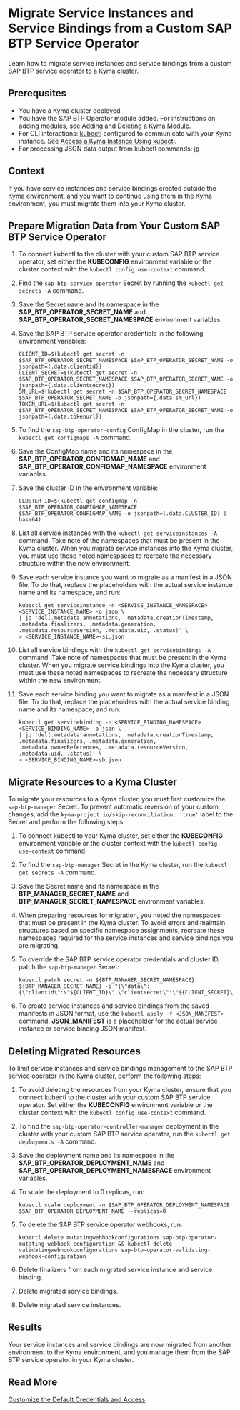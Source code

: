 # Migrate Service Instances and Service Bindings from a Custom SAP BTP Service Operator
Learn how to migrate service instances and service bindings from a custom SAP BTP service operator to a Kyma cluster.

## Prerequsites

* You have a Kyma cluster deployed
* You have the SAP BTP Operator module added. For instructions on adding modules, see [Adding and Deleting a Kyma Module](https://help.sap.com/docs/btp/sap-business-technology-platform/enable-and-disable-kyma-module?version=Cloud).
* For CLI interactions: [kubectl](https://kubernetes.io/docs/tasks/tools/) configured to communicate with your Kyma instance. See [Access a Kyma Instance Using kubectl](https://help.sap.com/docs/btp/sap-business-technology-platform/access-kyma-instance-using-kubectl?version=Cloud).
* For processing JSON data output from kubectl commands: [jq](https://jqlang.org/)

## Context

If you have service instances and service bindings created outside the Kyma environment, and you want to continue using them in the Kyma environment, you must migrate them into your Kyma cluster.

## Prepare Migration Data from Your Custom SAP BTP Service Operator

1. To connect kubectl to the cluster with your custom SAP BTP service operator, set either the **KUBECONFIG** environment variable or the cluster context with the `kubectl config use-context` command.
2. Find the `sap-btp-service-operator` Secret by running the `kubectl get secrets -A` command.
3. Save the Secret name and its namespace in the **SAP_BTP_OPERATOR_SECRET_NAME** and **SAP_BTP_OPERATOR_SECRET_NAMESPACE** environment variables.
4. Save the SAP BTP service operator credentials in the following environment variables:

    ```
    CLIENT_ID=$(kubectl get secret -n $SAP_BTP_OPERATOR_SECRET_NAMESPACE $SAP_BTP_OPERATOR_SECRET_NAME -o jsonpath={.data.clientid})
    CLIENT_SECRET=$(kubectl get secret -n $SAP_BTP_OPERATOR_SECRET_NAMESPACE $SAP_BTP_OPERATOR_SECRET_NAME -o jsonpath={.data.clientsecret})
    SM_URL=$(kubectl get secret -n $SAP_BTP_OPERATOR_SECRET_NAMESPACE $SAP_BTP_OPERATOR_SECRET_NAME -o jsonpath={.data.sm_url})
    TOKEN_URL=$(kubectl get secret -n $SAP_BTP_OPERATOR_SECRET_NAMESPACE $SAP_BTP_OPERATOR_SECRET_NAME -o jsonpath={.data.tokenurl})
    ```

5. To find the `sap-btp-operator-config` ConfigMap in the cluster, run the `kubectl get configmaps -A` command.
6. Save the ConfigMap name and its namespace in the **SAP_BTP_OPERATOR_CONFIGMAP_NAME** and **SAP_BTP_OPERATOR_CONFIGMAP_NAMESPACE** environment variables.
7. Save the cluster ID in the environment variable:

    ```
    CLUSTER_ID=$(kubectl get configmap -n $SAP_BTP_OPERATOR_CONFIGMAP_NAMESPACE $SAP_BTP_OPERATOR_CONFIGMAP_NAME -o jsonpath={.data.CLUSTER_ID} | base64)
    ```

8. List all service instances with the `kubectl get serviceinstances -A` command. Take note of the namespaces that must be present in the Kyma cluster.
   When you migrate service instances into the Kyma cluster, you must use these noted namespaces to recreate the necessary structure within the new environment.
9. Save each service instance you want to migrate as a manifest in a JSON file. To do that, replace the placeholders with the actual service instance name and its namespace, and run:

    ```
    kubectl get serviceinstance -n <SERVICE_INSTANCE_NAMESPACE> <SERVICE_INSTANCE_NAME> -o json \
    | jq 'del(.metadata.annotations, .metadata.creationTimestamp, .metadata.finalizers, .metadata.generation, .metadata.resourceVersion, .metadata.uid, .status)' \
    > <SERVICE_INSTANCE_NAME>-si.json
    ```

10. List all service bindings with the `kubectl get servicebindings -A` command. Take note of namespaces that must be present in the Kyma cluster.
    When you migrate service bindings into the Kyma cluster, you must use these noted namespaces to recreate the necessary structure within the new environment. 
11. Save each service binding you want to migrate as a manifest in a JSON file. To do that, replace the placeholders with the actual service binding name and its namespace, and run:

    ```
    kubectl get servicebinding -n <SERVICE_BINDING_NAMESPACE> <SERVICE_BINDING_NAME> -o json \
    | jq 'del(.metadata.annotations, .metadata.creationTimestamp, .metadata.finalizers, .metadata.generation, .metadata.ownerReferences, .metadata.resourceVersion, .metadata.uid, .status)' \
    > <SERVICE_BINDING_NAME>-sb.json
    ```

## Migrate Resources to a Kyma Cluster

To migrate your resources to a Kyma cluster, you must first customize the `sap-btp-manager` Secret. To prevent automatic reversion of your custom changes, add the `kyma-project.io/skip-reconciliation: 'true'` label to the Secret and perform the following steps:

1. To connect kubectl to your Kyma cluster, set either the **KUBECONFIG** environment variable or the cluster context with the `kubectl config use-context` command.
2. To find the `sap-btp-manager` Secret in the Kyma cluster, run the `kubectl get secrets -A` command.
3. Save the Secret name and its namespace in the **BTP_MANAGER_SECRET_NAME** and **BTP_MANAGER_SECRET_NAMESPACE** environment variables.
4. When preparing resources for migration, you noted the namespaces that must be present in the Kyma cluster. To avoid errors and maintain structures based on specific namespace assignments, recreate these namespaces required for the service instances and service bindings you are migrating.
5. To override the SAP BTP service operator credentials and cluster ID, patch the `sap-btp-manager` Secret:

    ```
    kubectl patch secret -n ${BTP_MANAGER_SECRET_NAMESPACE} ${BTP_MANAGER_SECRET_NAME} -p "{\"data\":{\"clientid\":\"${CLIENT_ID}\",\"clientsecret\":\"${CLIENT_SECRET}\",\"sm_url\":\"${SM_URL}\",\"tokenurl\":\"${TOKEN_URL}\",\"cluster_id\":\"${CLUSTER_ID}\"}}"
    ```

6. To create service instances and service bindings from the saved manifests in JSON format, use the `kubectl apply -f <JSON_MANIFEST>` command. **JSON_MANIFEST** is a placeholder for the actual service instance or service binding JSON manifest.

## Deleting Migrated Resources

To limit service instances and service bindings management to the SAP BTP service operator in the Kyma cluster, perform the following steps:

1. To avoid deleting the resources from your Kyma cluster, ensure that you connect kubectl to the cluster with your custom SAP BTP service operator. Set either the **KUBECONFIG** environment variable or the cluster context with the `kubectl config use-context` command.
2. To find the `sap-btp-operator-controller-manager` deployment in the cluster with your custom SAP BTP service operator, run the `kubectl get deployments -A` command.
3. Save the deployment name and its namespace in the **SAP_BTP_OPERATOR_DEPLOYMENT_NAME** and **SAP_BTP_OPERATOR_DEPLOYMENT_NAMESPACE** environment variables.
4. To scale the deployment to 0 replicas, run: 

    ```
    kubectl scale deployment -n $SAP_BTP_OPERATOR_DEPLOYMENT_NAMESPACE $SAP_BTP_OPERATOR_DEPLOYMENT_NAME --replicas=0
    ```

5. To delete the SAP BTP service operator webhooks, run:

    ```
    kubectl delete mutatingwebhookconfigurations sap-btp-operator-mutating-webhook-configuration && kubectl delete validatingwebhookconfigurations sap-btp-operator-validating-webhook-configuration
    ```

6. Delete finalizers from each migrated service instance and service binding.
7. Delete migrated service bindings.
8. Delete migrated service instances.

## Results

Your service instances and service bindings are now migrated from another environment to the Kyma environment, and you manage them from the SAP BTP service operator in your Kyma cluster.

## Read More
[Customize the Default Credentials and Access](03-11-customize_secret.md)